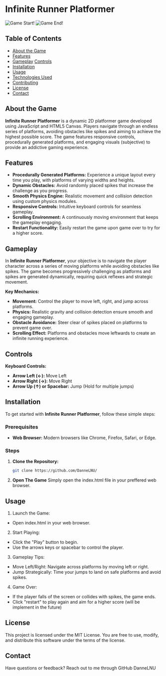# **Infinite Runner Platformer**

![Game Start!](../images/game1.png)
![Game End!](../images/game2.png)

## Table of Contents

- [About the Game](#about-the-game)
- [Features](#features)
- [Gameplay](#gameplay)
  [Controls](#controls)
- [Installation](#installation)
- [Usage](#usage)
- [Technologies Used](#technologies-used)
- [Contributing](#contributing)
- [License](#license)
- [Contact](#contact)

## About the Game

**Infinite Runner Platformer** is a dynamic 2D platformer game developed using JavaScript and HTML5 Canvas. Players navigate through an endless series of platforms, avoiding obstacles like spikes and aiming to achieve the highest possible score. The game features responsive controls, procedurally generated platforms, and engaging visuals (subjective) to provide an addictive gaming experience.

## Features

- **Procedurally Generated Platforms:** Experience a unique layout every time you play, with platforms of varying widths and heights.
- **Dynamic Obstacles:** Avoid randomly placed spikes that increase the challenge as you progress.
- **Smooth Physics Engine:** Realistic movement and collision detection using custom physics modules.
- **Responsive Controls:** Intuitive keyboard controls for seamless gameplay.
- **Scrolling Environment:** A continuously moving environment that keeps the gameplay engaging.
- **Restart Functionality:** Easily restart the game upon game over to try for a higher score.

## Gameplay

In **Infinite Runner Platformer**, your objective is to navigate the player character across a series of moving platforms while avoiding obstacles like spikes. The game becomes progressively challenging as platforms and spikes are generated dynamically, requiring quick reflexes and strategic movement.

**Key Mechanics:**

- **Movement:** Control the player to move left, right, and jump across platforms.
- **Physics:** Realistic gravity and collision detection ensure smooth and engaging gameplay.
- **Obstacle Avoidance:** Steer clear of spikes placed on platforms to prevent game over.
- **Scrolling Effect:** Platforms and obstacles move leftwards to create an infinite running experience.

## Controls

**Keyboard Controls:**

- **Arrow Left (←):** Move Left
- **Arrow Right (→):** Move Right
- **Arrow Up (↑) or Spacebar:** Jump (Hold for multiple jumps)

## Installation

To get started with **Infinite Runner Platformer**, follow these simple steps:

### Prerequisites

- **Web Browser:** Modern browsers like Chrome, Firefox, Safari, or Edge.

### Steps

1. **Clone the Repository:**

   ```bash
   git clone https://github.com/DanneLNU/
   
2. **Open The Game**
  Simply open the index.html file in your preffered web browser.

## Usage

1. Launch the Game:
  - Open index.html in your web browser.
2. Start Playing:
  - Click the "Play" button to begin.
  - Use the arrows keys or spacebar to control the player.
3. Gameplay Tips:
  - Move Left/Right: Navigate across platforms by moving left or right.
  - Jump Strategically: Time your jumps to land on safe platforms and avoid spikes.
4. Game Over:
  - If the player falls of the screen or collides with spikes, the game ends.
  - Click "restart" to play again and aim for a higher score (will be implement in the future)

## License

  This project is licensed under the MIT License. You are free to use, modify, and distribute this software under the terms of the license.

## Contact

Have questions or feedback? Reach out to me through GitHub DanneLNU
